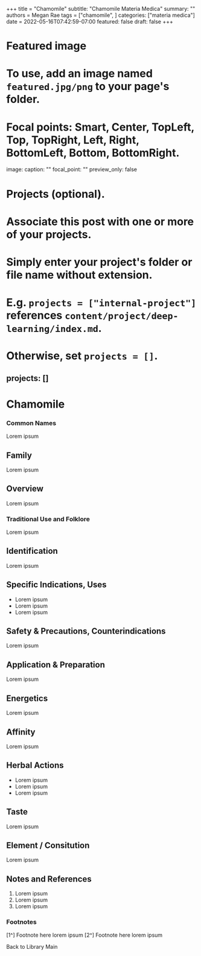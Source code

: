 +++
title = "Chamomile"
subtitle: "Chamomile Materia Medica"
summary: ""
authors = Megan Rae
tags = ["chamomile", ]
categories: ["materia medica"]
date = 2022-05-16T07:42:59-07:00
featured: false
draft: false
+++

# Featured image
# To use, add an image named `featured.jpg/png` to your page's folder.
# Focal points: Smart, Center, TopLeft, Top, TopRight, Left, Right, BottomLeft, Bottom, BottomRight.
image:
  caption: ""
  focal_point: ""
  preview_only: false

# Projects (optional).
#   Associate this post with one or more of your projects.
#   Simply enter your project's folder or file name without extension.
#   E.g. `projects = ["internal-project"]` references `content/project/deep-learning/index.md`.
#   Otherwise, set `projects = []`.
projects: []
---

# Chamomile
### Common Names
Lorem ipsum

## Family
Lorem ipsum

## Overview
Lorem ipsum

### Traditional Use and Folklore
Lorem ipsum

## Identification
Lorem ipsum

## Specific Indications, Uses
- Lorem ipsum
- Lorem ipsum
- Lorem ipsum

## Safety & Precautions, Counterindications
Lorem ipsum

## Application & Preparation
Lorem ipsum

## Energetics
Lorem ipsum

## Affinity
Lorem ipsum

## Herbal Actions
- Lorem ipsum
- Lorem ipsum
- Lorem ipsum

## Taste
Lorem ipsum

## Element / Consitution
Lorem ipsum

## Notes and References
1. Lorem ipsum
2. Lorem ipsum
3. Lorem ipsum

### Footnotes

[1^] Footnote here lorem ipsum
[2^] Footnote here lorem ipsum

Back to Library Main